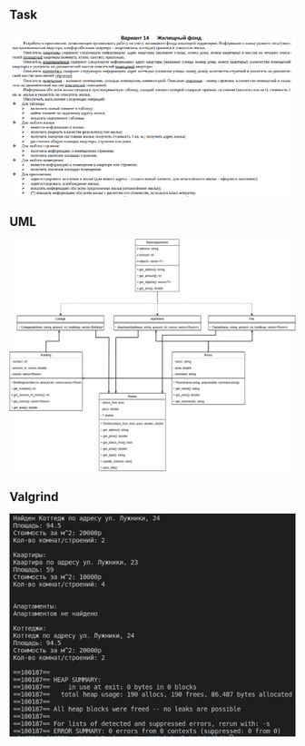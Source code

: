 ## Task
![task](images/task.jpg)

## UML
![uml](images/uml.jpg)

## Valgrind
![valgrind](images/valgrind.jpg)